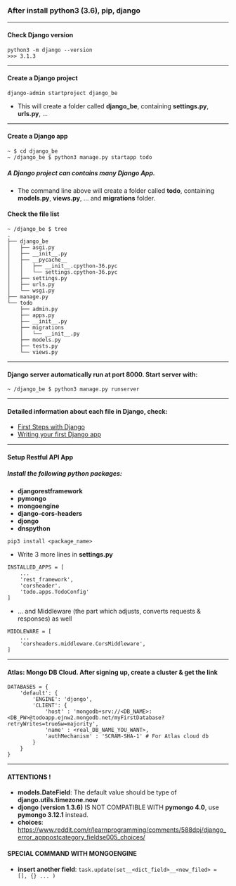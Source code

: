 ### After install python3 (3.6), pip, django 

---
#### Check Django version
```
python3 -m django --version
>>> 3.1.3
```

---
#### Create a Django project 
```
django-admin startproject django_be
```
* This will create a folder called **django_be**, containing **settings.py**, **urls.py**, ...

---
#### Create a Django app
```
~ $ cd django_be
~ /django_be $ python3 manage.py startapp todo
```
##### A Django project can contains many Django App. 
* The command line above will create a folder called **todo**, containing **models.py**, **views.py**, ... and **migrations** folder.

#### Check the file list 
```
~ /django_be $ tree
.
├── django_be
│   ├── asgi.py
│   ├── __init__.py
│   ├── __pycache__
│   │   ├── __init__.cpython-36.pyc
│   │   └── settings.cpython-36.pyc
│   ├── settings.py
│   ├── urls.py
│   └── wsgi.py
├── manage.py
└── todo
    ├── admin.py
    ├── apps.py
    ├── __init__.py
    ├── migrations
    │   └── __init__.py
    ├── models.py
    ├── tests.py
    └── views.py
```
---
#### Django server automatically run at port 8000. Start server with: 
```
~ /django_be $ python3 manage.py runserver
```

--- 
#### Detailed information about each file in Django, check: 
* [First Steps with Django](https://realpython.com/django-setup/)
* [Writing your first Django app](https://docs.djangoproject.com/en/4.0/intro/tutorial01/)

---
#### Setup Restful API App
##### Install the following python packages: 
* **djangorestframework**
* **pymongo**
* **mongoengine**  
* **django-cors-headers**
* **djongo**
* **dnspython**

```
pip3 install <package_name>
```  
* Write 3 more lines in **settings.py**
```
INSTALLED_APPS = [
    ...
    'rest_framework',
    'corsheader'.
    'todo.apps.TodoConfig'
]
```

* ... and Middleware (the part which adjusts, converts requests & responses) as well
```
MIDDLEWARE = [
    ...
    'corsheaders.middleware.CorsMiddleware',
]
```

---
#### Atlas: Mongo DB Cloud. After signing up, create a cluster & get the link
```
DATABASES = {
    'default': {
        'ENGINE': 'djongo',
        'CLIENT': {
            'host' : 'mongodb+srv://<DB_NAME>:<DB_PW>@todoapp.ejnw2.mongodb.net/myFirstDatabase?retryWrites=true&w=majority',
            'name' : <real_DB_NAME_YOU_WANT>,
            'authMechanism' : 'SCRAM-SHA-1' # For Atlas cloud db
        }
    }
}
```

---
#### ATTENTIONS !
* **models.DateField**: The default value should be type of **django.utils.timezone.now**
* **djongo (version 1.3.6)** IS NOT COMPATIBLE WITH **pymongo 4.0**, use **pymongo 3.12.1** instead. 
* **choices**: https://www.reddit.com/r/learnprogramming/comments/588dpj/django_error_apppostcategory_fieldse005_choices/

#### SPECIAL COMMAND WITH MONGOENGINE
* **insert another field**: ```task.update(set__<dict_field>__<new_filed> = [], {} ... )```
